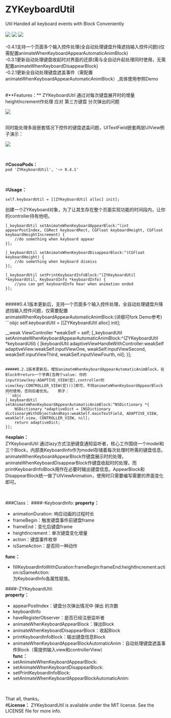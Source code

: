 # ZYKeyboardUtil
Util Handed all keyboard events with Block Conveniently  
<br>
![](https://img.shields.io/badge/pod-v0.4.1-blue.svg)
![](https://img.shields.io/badge/supporting-objectiveC-yellow.svg)
![](https://img.shields.io/badge/Advantage-Automation-red.svg)  
<br>
-0.4.1支持一个页面多个输入控件处理(全自动处理键盘升降遮挡输入控件问题)(仅需配置animateWhenKeyboardAppearAutomaticAnimBlock)  
-0.3.1更新自动处理键盘收起时对界面的还原(需与全自动升起处理同时使用，无需配置animateWhenKeyboardDisappearBlock)  
-0.2.1更新全自动处理键盘遮盖事件（需配置animateWhenKeyboardAppearAutomaticAnimBlock）,具体使用参照Demo  

<br>
#**Features：**
ZYKeyboardUtil 通过对每次键盘展开时的增量heightIncrement作处理 应对 第三方键盘 分次弹出的问题

![](https://raw.githubusercontent.com/liuzhiyi1992/ZYKeyboardUtil/master/ZYKeyboardUtil/DisplayFile/demo_1.jpg)


<br>
同时能处理多层嵌套情况下控件的键盘遮盖问题，UITextField嵌套两层UIView例子演示：

![](https://raw.githubusercontent.com/liuzhiyi1992/ZYKeyboardUtil/master/ZYKeyboardUtil/DisplayFile/keyboardUtil.gif)

<br>

#**CocoaPods：**  
```pod 'ZYKeyboardUtil', '~> 0.4.1'```  

<br>

#**Usage：**  
```objc
self.keyboardUtil = [[ZYKeyboardUtil alloc] init];
```  
创建一个ZYKeyboard对象，为了让其生存在整个页面实现功能的时间段内，让你的controller持有他吧。

```objc
[_keyboardUtil setAnimateWhenKeyboardAppearBlock:^(int appearPostIndex, CGRect keyboardRect, CGFloat keyboardHeight, CGFloat keyboardHeightIncrement) {
    //do something when keyboard appear
}];

[_keyboardUtil setAnimateWhenKeyboardDisappearBlock:^(CGFloat keyboardHeight) {
    //do something when keyboard dismiss
}];

[_keyboardUtil setPrintKeyboardInfoBlock:^(ZYKeyboardUtil *keyboardUtil, KeyboardInfo *keyboardInfo) {
    //you can get keyboardInfo hear when animation ended
}];
```  
<br>
#####0.4.1版本更新后，支持一个页面多个输入控件处理，全自动处理键盘升降遮挡输入控件问题，仅需要配置animateWhenKeyboardAppearAutomaticAnimBlock:(详细可fork Demo参考)    
```objc
self.keyboardUtil = [[ZYKeyboardUtil alloc] init];

__weak ViewController *weakSelf = self;
[_keyboardUtil setAnimateWhenKeyboardAppearAutomaticAnimBlock:^(ZYKeyboardUtil *keyboardUtil) {
    [keyboardUtil adaptiveViewHandleWithController:weakSelf adaptiveView:weakSelf.inputViewOne, weakSelf.inputViewSecond, weakSelf.inputViewThird, weakSelf.inputViewFourth, nil];
}];
```

#####0.2.1版本更新后，增加animateWhenKeyboardAppearAutomaticAnimBlock，在Block中return一个字典[含两个value: 你的inputView(key:ADAPTIVE_VIEW(宏),controller的view(key:CONTROLLER_VIEW(宏)))]即可，不同animateWhenKeyboardAppearBlock同时使用，否则后者优先。   例子：
```objc
[_keyboardUtil setAnimateWhenKeyboardAppearAutomaticAnimBlock:^NSDictionary *{
    NSDictionary *adaptiveDict = [NSDictionary dictionaryWithObjectsAndKeys:weakSelf.mainTextField, ADAPTIVE_VIEW, weakSelf.view, CONTROLLER_VIEW, nil];
    return adaptiveDict;
}];
```  

#**explain：**  
ZYKeyboardUtil 通过lazy方式注册键盘通知监听者，核心工作围绕一个model和三个Block，内部类KeyboardInfo作为model存储着每次处理时所需的键盘信息。animateWhenKeyboardAppearBlock作键盘展示时的处理，animateWhenKeyboardDisappearBlock作键盘收起时的处理，而printKeyboardInfoBlock用作在必要时输出键盘信息。AppearBlock和DisappearBlock统一做了UIViewAnimation，使用时只需要编写需要的界面变化即可。
  
<br>

###Class：
####-KeyboardInfo:
**property：**  
- animationDuration:  响应动画的过程时长  
- frameBegin：触发键盘事件前键盘frame  
- frameEnd：变化后键盘frame  
- heightIncrement：单次键盘变化增量  
- action：键盘事件枚举  
- isSameAction：是否同一种动作    

**func：**  
- fillKeyboardInfoWithDuration:frameBegin:frameEnd:heightIncrement:action:isSameAction:    
为KeyboardInfo各属性赋值。  

####-ZYKeyboardUtil:  
**property：**  
- appearPostIndex：键盘分次弹出情况中 弹出 的次数
- keyboardInfo  
- haveRegisterObserver：是否已经注册监听者  
- animateWhenKeyboardAppearBlock：弹出Block  
- animateWhenKeyboardDisappearBlock：收起Block  
- printKeyboardInfoBlock：输出键盘信息Block    
- animateWhenKeyboardAppearBlockAutomaticAnim：自动处理键盘遮盖事件Block（需提供输入view和controllerView）  
**func：**  
- setAnimateWhenKeyboardAppearBlock:    
- setAnimateWhenKeyboardDisappearBlock:  
- setPrintKeyboardInfoBlock:    
- setAnimateWhenKeyboardAppearBlockAutomaticAnim:  

<br>

That all, thanks。
<br>
#**License：** 
ZYKeyboardUtil is available under the MIT license. See the LICENSE file for more info.
